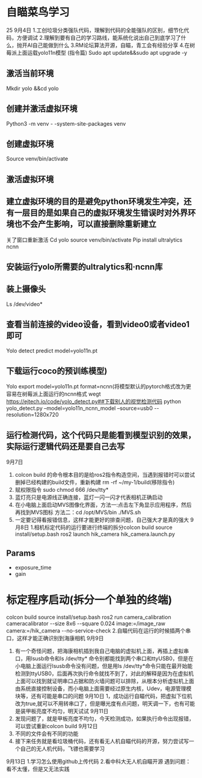 #   自瞄菜鸟学习
25  9月4日
1.工创垃圾分类强队代码，理解到代码的全能强队的区别，细节化代码，方便调试
2.理解到要有自己的学习路线，能系统化说出自己到底学习了什么，抛开AI自己能做到什么
3.RM论坛算法开源，自瞄，青工会有经验分享
4.在树莓派上面运载yolo11n模型   (指令篇)
Sudo apt update&&sudo apt upgrade -y 
## 激活当前环境
Mkdir yolo &&cd yolo  
## 创建并激活虚拟环境
Python3 -m venv - -system-site-packages venv  
## 创建虚拟环境
Source venv/bin/activate 
## 激活虚拟环境
## 建立虚拟环境的目的是避免python环境发生冲突，还有一层目的是如果自己的虚拟环境发生错误时对外界环境也不会产生影响，可以直接删除重新建立
关了窗口重新激活
Cd yolo  source venv/bin/activate
Pip install ultralytics ncnn
## 安装运行yolo所需要的ultralytics和·ncnn库
## 装上摄像头 
Ls /dev/video* 
## 查看当前连接的video设备，看到video0或者video1即可
Yolo detect predict model=yolo11n.pt  
## 下载运行coco的预训练模型)
Yolo export model=yolo11n.pt  format=ncnn(将模型默认的pytorch格式改为更容易在树莓派上面运行的ncnn格式
wegt https://ejtech.io/code/yolo_detect.py##下载别人的视觉检测代码
python yolo_detect.py –model=yolo11n_ncnn_model –source=usb0 --resolution=1280x720
## 运行检测代码，这个代码只是能看到模型识别的效果，实际运行逻辑代码还是要自己去写
  9月7日
1.	colcon build 的命令根本目的是给ros2指令构造空间，当遇到报错时可以尝试删掉已经构建的build文件，重新构建 rm -rf ~/my-1/build(移除指令)
2.	赋权限指令  sudo chmod 666 /dev/tty*
3.	蓝灯亮只是电源线正确连接，蓝灯一闪一闪才代表相机正确启动
4.	在小电脑上面启动MVS图像化界面，方法一:点击左下角显示应用程序，然后再找到MVS图标    方法二：cd /opt/MVS/bin    ./MVS.sh
5.	一定要记得看报错信息，这样才能更好的排查问题，自己强大才是真的强大
   9月8日
1.相机标定代码的运行要进行终端的拆分colcon build
source install/setup.bash
ros2 launch hik_camera hik_camera.launch.py

## Params

- exposure_time
- gain

# 标定程序启动(拆分一个单独的终端)
colcon build
source install/setup.bash
ros2 run camera_calibration cameracalibrator --size 8x6 --square 0.024 image:=/image_raw  camera:=/hik_camera --no-service-check
2.自瞄代码在运行的时候插两个串口，这样才能正确识别到海康相机
9月9日
1.	有一个奇怪问题，把海康相机插到我自己电脑的虚拟机上面，再插上虚拟串口，用lsusb命令和ls /dev/tty* 命令别都能找到两个串口和ttyUSB0，但是在小电脑上面运行lsusb命令没有问题，但是用ls /dev/tty*命令只能在最开始能检测到ttyUSB0，后面再次执行命令就找不到了，对此的解释是因为在虚拟机上面可以找到就证明串口占据和防火墙问题可以排除，从根本分析虚拟机上面由系统直接控制设备，而小电脑上面需要经过原生内核，Udev，电源管理模块等，还有可能是串口的问题
      9月10日
1，成功运行自瞄代码，把虚拟下位机改为true,就可以不用转串口了，但是曝光度有点问题，明天调一下，也有可能是装甲板亮度不均匀，明天试试
         9月11日
1.	发现问题了，就是甲板亮度不均匀，今天检测成功，如果执行命令出现报错，可以尝试重新colcon build 
   9月12日
1.	不同的文件会有不同的功能
2.	接下来任务就是看垃圾桶代码，还有看无人机自瞄代码的开源，努力尝试写一个自己的无人机代码，飞镖也需要学习

9月13日
1.学习怎么使用github上传代码
2.看中科大无人机自瞄开源        遇到问题：看不太懂，但是又无法实践
